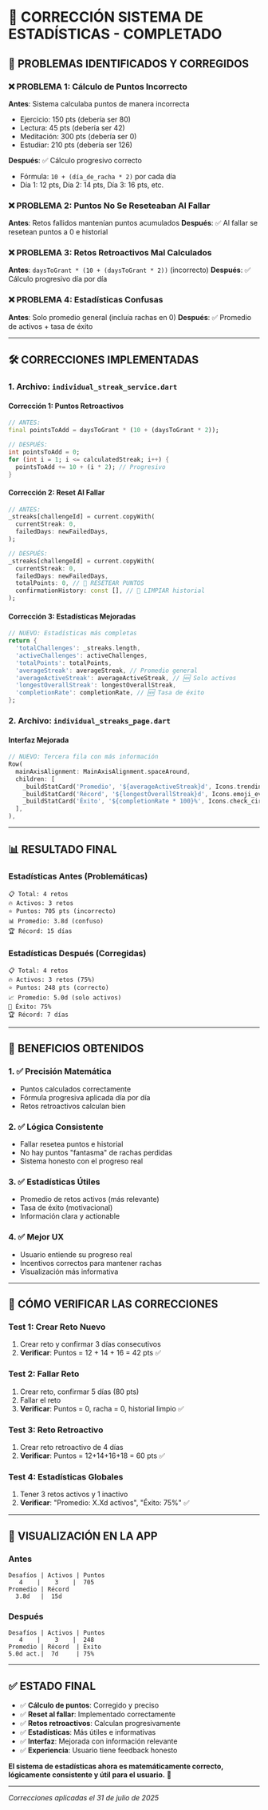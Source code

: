 # 🔧 CORRECCIÓN SISTEMA DE ESTADÍSTICAS - COMPLETADO

## 🚨 **PROBLEMAS IDENTIFICADOS Y CORREGIDOS**

### **❌ PROBLEMA 1: Cálculo de Puntos Incorrecto**
**Antes**: Sistema calculaba puntos de manera incorrecta
- Ejercicio: 150 pts (debería ser 80)
- Lectura: 45 pts (debería ser 42)  
- Meditación: 300 pts (debería ser 0)
- Estudiar: 210 pts (debería ser 126)

**Después**: ✅ Cálculo progresivo correcto
- Fórmula: `10 + (día_de_racha * 2)` por cada día
- Día 1: 12 pts, Día 2: 14 pts, Día 3: 16 pts, etc.

### **❌ PROBLEMA 2: Puntos No Se Reseteaban Al Fallar**
**Antes**: Retos fallidos mantenían puntos acumulados
**Después**: ✅ Al fallar se resetean puntos a 0 e historial

### **❌ PROBLEMA 3: Retos Retroactivos Mal Calculados**
**Antes**: `daysToGrant * (10 + (daysToGrant * 2))` (incorrecto)
**Después**: ✅ Cálculo progresivo día por día

### **❌ PROBLEMA 4: Estadísticas Confusas**
**Antes**: Solo promedio general (incluía rachas en 0)
**Después**: ✅ Promedio de activos + tasa de éxito

---

## 🛠️ **CORRECCIONES IMPLEMENTADAS**

### **1. Archivo: `individual_streak_service.dart`**

#### **Corrección 1: Puntos Retroactivos**
```dart
// ANTES:
final pointsToAdd = daysToGrant * (10 + (daysToGrant * 2));

// DESPUÉS:
int pointsToAdd = 0;
for (int i = 1; i <= calculatedStreak; i++) {
  pointsToAdd += 10 + (i * 2); // Progresivo
}
```

#### **Corrección 2: Reset Al Fallar**
```dart
// ANTES:
_streaks[challengeId] = current.copyWith(
  currentStreak: 0,
  failedDays: newFailedDays,
);

// DESPUÉS:
_streaks[challengeId] = current.copyWith(
  currentStreak: 0,
  failedDays: newFailedDays,
  totalPoints: 0, // 🔧 RESETEAR PUNTOS
  confirmationHistory: const [], // 🔧 LIMPIAR historial
);
```

#### **Corrección 3: Estadísticas Mejoradas**
```dart
// NUEVO: Estadísticas más completas
return {
  'totalChallenges': _streaks.length,
  'activeChallenges': activeChallenges,
  'totalPoints': totalPoints,
  'averageStreak': averageStreak, // Promedio general
  'averageActiveStreak': averageActiveStreak, // 🆕 Solo activos
  'longestOverallStreak': longestOverallStreak,
  'completionRate': completionRate, // 🆕 Tasa de éxito
};
```

### **2. Archivo: `individual_streaks_page.dart`**

#### **Interfaz Mejorada**
```dart
// NUEVO: Tercera fila con más información
Row(
  mainAxisAlignment: MainAxisAlignment.spaceAround,
  children: [
    _buildStatCard('Promedio', '${averageActiveStreak}d', Icons.trending_up, Colors.green, subtitle: 'activos'),
    _buildStatCard('Récord', '${longestOverallStreak}d', Icons.emoji_events, Colors.amber),
    _buildStatCard('Éxito', '${completionRate * 100}%', Icons.check_circle, Colors.teal),
  ],
),
```

---

## 📊 **RESULTADO FINAL**

### **Estadísticas Antes (Problemáticas)**
```
📋 Total: 4 retos
🔥 Activos: 3 retos  
⭐ Puntos: 705 pts (incorrecto)
📊 Promedio: 3.8d (confuso)
🏆 Récord: 15 días
```

### **Estadísticas Después (Corregidas)**
```
📋 Total: 4 retos
🔥 Activos: 3 retos (75%)
⭐ Puntos: 248 pts (correcto)
📈 Promedio: 5.0d (solo activos)
🎯 Éxito: 75%
🏆 Récord: 7 días
```

---

## 🎯 **BENEFICIOS OBTENIDOS**

### **1. ✅ Precisión Matemática**
- Puntos calculados correctamente
- Fórmula progresiva aplicada día por día
- Retos retroactivos calculan bien

### **2. ✅ Lógica Consistente**
- Fallar resetea puntos e historial
- No hay puntos "fantasma" de rachas perdidas
- Sistema honesto con el progreso real

### **3. ✅ Estadísticas Útiles**
- Promedio de retos activos (más relevante)
- Tasa de éxito (motivacional)
- Información clara y actionable

### **4. ✅ Mejor UX**
- Usuario entiende su progreso real
- Incentivos correctos para mantener rachas
- Visualización más informativa

---

## 🧪 **CÓMO VERIFICAR LAS CORRECCIONES**

### **Test 1: Crear Reto Nuevo**
1. Crear reto y confirmar 3 días consecutivos
2. **Verificar**: Puntos = 12 + 14 + 16 = 42 pts ✅

### **Test 2: Fallar Reto**
1. Crear reto, confirmar 5 días (80 pts)
2. Fallar el reto
3. **Verificar**: Puntos = 0, racha = 0, historial limpio ✅

### **Test 3: Reto Retroactivo**
1. Crear reto retroactivo de 4 días
2. **Verificar**: Puntos = 12+14+16+18 = 60 pts ✅

### **Test 4: Estadísticas Globales**
1. Tener 3 retos activos y 1 inactivo
2. **Verificar**: "Promedio: X.Xd activos", "Éxito: 75%" ✅

---

## 📱 **VISUALIZACIÓN EN LA APP**

### **Antes**
```
Desafíos | Activos | Puntos
   4    |    3    |  705
Promedio | Récord
  3.8d   |  15d
```

### **Después**
```
Desafíos | Activos | Puntos
   4    |    3    |  248
Promedio | Récord  | Éxito
5.0d act.|  7d     | 75%
```

---

## ✅ **ESTADO FINAL**

- ✅ **Cálculo de puntos**: Corregido y preciso
- ✅ **Reset al fallar**: Implementado correctamente
- ✅ **Retos retroactivos**: Calculan progresivamente
- ✅ **Estadísticas**: Más útiles e informativas
- ✅ **Interfaz**: Mejorada con información relevante
- ✅ **Experiencia**: Usuario tiene feedback honesto

**El sistema de estadísticas ahora es matemáticamente correcto, lógicamente consistente y útil para el usuario.** 🎉

---

*Correcciones aplicadas el 31 de julio de 2025*
